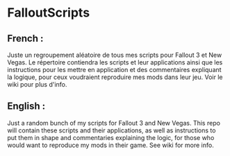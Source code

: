 # FalloutScripts
## French : 
Juste un regroupement aléatoire de tous mes scripts pour Fallout 3 et New Vegas.
Le répertoire contiendra les scripts et leur applications ainsi que les instructions 
pour les mettre en application et des commentaires expliquant la logique, pour ceux 
voudraient reproduire mes mods dans leur jeu. Voir le wiki pour plus d'info.

## English : 
Just a random bunch of my scripts for Fallout 3 and New Vegas.
This repo will contain these scripts and their applications, as well as instructions 
to put them in shape and commentaries explaining the logic, for those 
who would want to reproduce my mods in their game. See wiki for more info.
